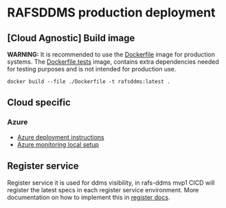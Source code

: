 # RAFSDDMS production deployment

## [Cloud Agnostic] Build image

**WARNING:** It is recommended to use the [Dockerfile](../../Dockerfile) image for production systems.  The [Dockerfile.tests](../../Dockerfile.tests) image, contains extra dependencies needed for testing purposes and is not intended for production use.

```shell
docker build --file ./Dockerfile -t rafsddms:latest .
```

## Cloud specific

### Azure

* [Azure deployment instructions](./azure/)
* [Azure monitoring local setup](./azure/monitoring/)

## Register service

Register service it is used for ddms visibility, in rafs-ddms mvp1 CICD will register the latest specs in each register service environment. More documentation on how to implement this in [register docs](../docs/register/).
